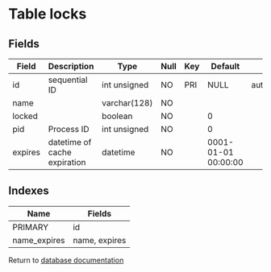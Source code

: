 Table locks
===========



Fields
------

| Field   | Description                  | Type         | Null | Key | Default             | Extra          |
| ------- | ---------------------------- | ------------ | ---- | --- | ------------------- | -------------- |
| id      | sequential ID                | int unsigned | NO   | PRI | NULL                | auto_increment |
| name    |                              | varchar(128) | NO   |     |                     |                |
| locked  |                              | boolean      | NO   |     | 0                   |                |
| pid     | Process ID                   | int unsigned | NO   |     | 0                   |                |
| expires | datetime of cache expiration | datetime     | NO   |     | 0001-01-01 00:00:00 |                |

Indexes
------------

| Name | Fields |
|------|--------|
| PRIMARY | id |
| name_expires | name, expires |


Return to [database documentation](help/database)

